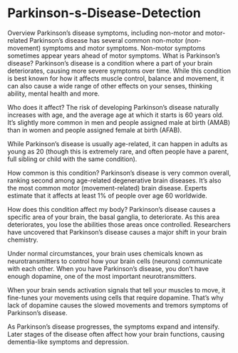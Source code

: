 # Parkinson-s-Disease-Detection

Overview
Parkinson’s disease symptoms, including non-motor and motor-related
Parkinson’s disease has several common non-motor (non-movement) symptoms and motor symptoms. Non-motor symptoms sometimes appear years ahead of motor symptoms.
What is Parkinson’s disease?
Parkinson’s disease is a condition where a part of your brain deteriorates, causing more severe symptoms over time. While this condition is best known for how it affects muscle control, balance and movement, it can also cause a wide range of other effects on your senses, thinking ability, mental health and more.

Who does it affect?
The risk of developing Parkinson’s disease naturally increases with age, and the average age at which it starts is 60 years old. It’s slightly more common in men and people assigned male at birth (AMAB) than in women and people assigned female at birth (AFAB).

While Parkinson’s disease is usually age-related, it can happen in adults as young as 20 (though this is extremely rare, and often people have a parent, full sibling or child with the same condition).

How common is this condition?
Parkinson’s disease is very common overall, ranking second among age-related degenerative brain diseases. It’s also the most common motor (movement-related) brain disease. Experts estimate that it affects at least 1% of people over age 60 worldwide.

How does this condition affect my body?
Parkinson’s disease causes a specific area of your brain, the basal ganglia, to deteriorate. As this area deteriorates, you lose the abilities those areas once controlled. Researchers have uncovered that Parkinson’s disease causes a major shift in your brain chemistry.

Under normal circumstances, your brain uses chemicals known as neurotransmitters to control how your brain cells (neurons) communicate with each other. When you have Parkinson’s disease, you don’t have enough dopamine, one of the most important neurotransmitters.

When your brain sends activation signals that tell your muscles to move, it fine-tunes your movements using cells that require dopamine. That’s why lack of dopamine causes the slowed movements and tremors symptoms of Parkinson’s disease.

As Parkinson’s disease progresses, the symptoms expand and intensify. Later stages of the disease often affect how your brain functions, causing dementia-like symptoms and depression.
